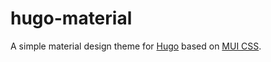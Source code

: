 # hugo-material
A simple material design theme for [Hugo](https://gohugo.io/) based on [MUI CSS](https://www.muicss.com).


